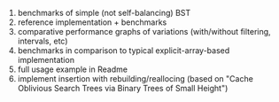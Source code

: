 
1. benchmarks of simple (not self-balancing) BST
1. reference implementation + benchmarks
1. comparative performance graphs of variations (with/without filtering, intervals, etc)
1. benchmarks in comparison to typical explicit-array-based implementation
1. full usage example in Readme
1. implement insertion with rebuilding/reallocing (based on "Cache Oblivious Search Trees 
   via Binary Trees of Small Height")
